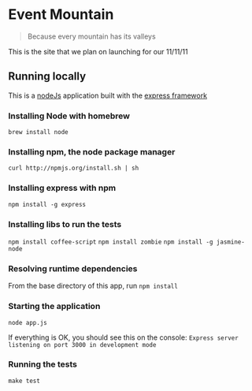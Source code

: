 Event Mountain
==============

> Because every mountain has its valleys

This is the site that we plan on launching for our 11/11/11

Running locally
---------------

This is a [nodeJs](http://nodejs.org) application built with the [express framework](http://expressjs.com)

### Installing Node with homebrew
`brew install node`

### Installing npm, the node package manager
`curl http://npmjs.org/install.sh | sh`

### Installing express with npm
`npm install -g express`

### Installing libs to run the tests
`npm install coffee-script`
`npm install zombie`
`npm install -g jasmine-node`

### Resolving runtime dependencies
From the base directory of this app, run `npm install` 

### Starting the application
`node app.js`

If everything is OK, you should see this on the console:
`Express server listening on port 3000 in development mode`

### Running the tests
`make test`
